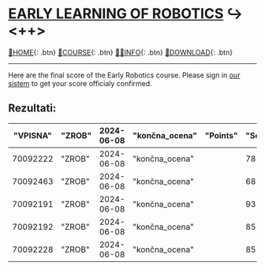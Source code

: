 # [EARLY LEARNING OF ROBOTICS](../index) ↪ <++>
[🏡HOME](../index){: .btn}
[📝COURSE](../Skripta/index.md){: .btn}
[👨‍🎓INFO](../info.html){: .btn}
[💾DOWNLOAD](../Presnemi/index){: .btn}

---
Here are the final score of the Early Robotics course. Please sign in [our sistem](https://vispef.uni-lj.si/) to get your score officialy confirmed.

## Rezultati:

| "VPISNA" | "ZROB" | 2024-06-08 | "končna_ocena" | "Points" | "Score" |
| ---- | ---- | ---- | ---- | ---- | ---- |
| 70092222 | "ZROB" | 2024-06-08 | "končna_ocena" |  | 78% |
| 70092463 | "ZROB" | 2024-06-08 | "končna_ocena" |  | 68% |
| 70092191 | "ZROB" | 2024-06-08 | "končna_ocena" |  | 93% |
| 70092192 | "ZROB" | 2024-06-08 | "končna_ocena" |  | 85% |
| 70092228 | "ZROB" | 2024-06-08 | "končna_ocena" |  | 85% |

